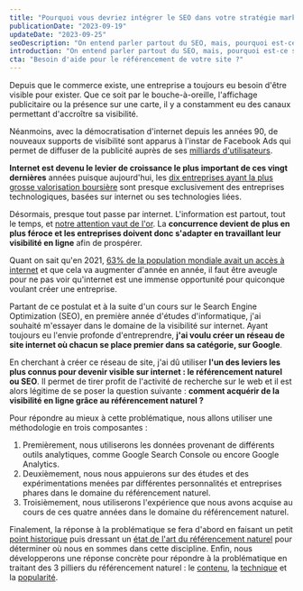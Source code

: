 ```yaml
---
title: "Pourquoi vous devriez intégrer le SEO dans votre stratégie marketing"
publicationDate: "2023-09-19"
updateDate: "2023-09-25"
seoDescription: "On entend parler partout du SEO, mais, pourquoi est-ce si important ? Pourquoi faut-il s'y intéresser ? C'est ce que je vous dévoile dans cet article."
introduction: "On entend parler partout du SEO, mais, pourquoi est-ce si important ? Pourquoi faut-il s'y intéresser ? C'est ce que nous allons voir dans ce chapitre."
cta: "Besoin d'aide pour le référencement de votre site ?"
---
```


Depuis que le commerce existe, une entreprise a toujours eu besoin d'être visible pour exister. Que ce soit par le
bouche-à-oreille, l'affichage publicitaire ou la présence sur une carte, il y a constamment eu des canaux permettant
d'accroître sa visibilité.

Néanmoins, avec la démocratisation d'internet depuis les années 90, de nouveaux supports de visibilité sont apparus à
l'instar de Facebook Ads qui permet de diffuser de la publicité auprès de
ses [milliards d'utilisateurs](https://www.statista.com/statistics/264810/number-of-monthly-active-facebook-users-worldwide/).

**Internet est devenu le levier de croissance le plus important de ces vingt dernières** années puisque aujourd'hui,
les [dix entreprises ayant la plus grosse valorisation boursière](https://www.visualcapitalist.com/a-visual-history-of-the-largest-companies-by-market-cap-1999-today/)
sont presque exclusivement des entreprises technologiques, basées sur internet ou ses technologies liées.

Désormais, presque tout passe par internet. L'information est partout, tout le temps,
et [notre attention vaut de l'or](https://fr.wikipedia.org/wiki/%C3%89conomie_de_l%27attention). La **concurrence
devient
de plus en plus féroce et les entreprises doivent donc s'adapter en travaillant leur visibilité en ligne** afin de
prospérer.

Quant on sait qu'en 2021, [63% de la population mondiale avait un accès à internet](https://en.wikipedia.org/wiki/Global_Internet_usage) et
que cela va augmenter d'année en année, il faut être aveugle pour ne pas voir qu'internet est une immense opportunité
pour quiconque voulant créer une entreprise.

Partant de ce postulat et à la suite d'un cours sur le Search Engine Optimization (SEO), en première année d'études d'informatique, j'ai
souhaité m'essayer dans le domaine de la visibilité sur internet. Ayant toujours eu l'envie profonde d'entreprendre,
**j'ai voulu créer un réseau de site internet où chacun se place premier dans sa catégorie, sur Google**.

En cherchant à créer ce réseau de site, j'ai dû utiliser **l'un des leviers les plus connus pour devenir visible sur
internet : le référencement naturel ou SEO**. Il permet de tirer profit de l'activité de recherche sur le web et il est alors
légitime de se poser la question suivante : **comment acquérir de la visibilité en ligne grâce au référencement naturel ?**

Pour répondre au mieux à cette problématique, nous allons utiliser une méthodologie en trois composantes :

1. Premièrement,
   nous utiliserons les données provenant de différents outils analytiques, comme Google Search Console ou encore Google
   Analytics.
2. Deuxièmement, nous nous appuierons sur des études et des expérimentations menées par différentes
   personnalités et entreprises phares dans le domaine du référencement naturel.
3. Troisièmement, nous utiliserons
   l'expérience que nous avons acquise au cours de ces quatre années dans le domaine du référencement naturel.

Finalement, la réponse à la problématique se fera d'abord en faisant un petit [point historique](/guide-seo/histoire-seo) puis dressant
un [état de l'art du référencement naturel](/guide-seo/seo-aujourdhui) pour
déterminer où nous en sommes dans cette discipline. Enfin, nous développerons une réponse concrète pour répondre à la
problématique en traitant des 3 pilliers du référencement naturel :
le [contenu](/guide-seo/contenu-premier-pilier-referencement-naturel), la
[technique](/guide-seo/technique-deuxieme-pilier-referencement-naturel) et
la [popularité](/guide-seo/popularite-troisieme-pilier-referencement-naturel).
